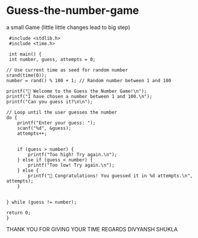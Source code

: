 # Guess-the-number-game
a small Game (little little changes lead to big step)

     #include <stdlib.h>
     #include <time.h>

     int main() {
     int number, guess, attempts = 0;
       
    // Use current time as seed for random number
    srand(time(0));
    number = rand() % 100 + 1; // Random number between 1 and 100

    printf("🎯 Welcome to the Guess the Number Game!\n");
    printf("I have chosen a number between 1 and 100.\n");
    printf("Can you guess it?\n\n");

    // Loop until the user guesses the number
    do {
        printf("Enter your guess: ");
        scanf("%d", &guess);
        attempts++;


        if (guess > number) {
            printf("Too high! Try again.\n");
        } else if (guess < number) {
            printf("Too low! Try again.\n");
        } else {
            printf("🎉 Congratulations! You guessed it in %d attempts.\n", attempts);
        }
        

    } while (guess != number);

    return 0;
    }
THANK YOU FOR GIVING YOUR TIME
REGARDS
DIVYANSH SHUKLA
